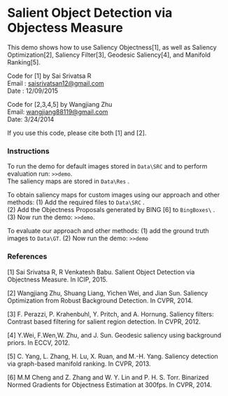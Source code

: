 # Salient Object Detection via Objectess Measure
This demo shows how to use Saliency Objectness[1], as well as Saliency 
Optimization[2], Saliency Filter[3], Geodesic Saliency[4], 
and Manifold Ranking[5].

Code for [1] by Sai Srivatsa R  
Email : saisrivatsan12@gmail.com  
Date : 12/09/2015

Code for [2,3,4,5] by Wangjiang Zhu  
Email: wangjiang88119@gmail.com  
Date: 3/24/2014  

If you use this code, please cite both [1] and [2].

### Instructions

To run the demo for default images stored in `Data\SRC` and to perform evaluation run: `>>demo`.  
The saliency maps are stored in `Data\Res` .  

To obtain saliency maps for custom images using our approach and other methods:
(1) Add the required files to `Data\SRC` .  
(2) Add the Objectness Proposals generated by BING [6] to `BingBoxes\` .  
(3) Now run the demo: `>>demo`.    

To evaluate our approach and other methods: 
(1) add the ground truth images to `Data\GT`.
(2) Now run the demo: `>>demo`


### References


[1] Sai Srivatsa R, R Venkatesh Babu. Salient Object Detection via
Objectness Measure. In ICIP, 2015.

[2] Wangjiang Zhu, Shuang Liang, Yichen Wei, and Jian Sun. Saliency
Optimization from Robust Background Detection. In CVPR, 2014.

[3] F. Perazzi, P. Krahenbuhl, Y. Pritch, and A. Hornung. Saliency
filters: Contrast based filtering for salient region detection.
In CVPR, 2012.

[4] Y.Wei, F.Wen,W. Zhu, and J. Sun. Geodesic saliency using
background priors. In ECCV, 2012.

[5] C. Yang, L. Zhang, H. Lu, X. Ruan, and M.-H. Yang. Saliency
detection via graph-based manifold ranking. In CVPR, 2013.

[6] M.M Cheng and Z. Zhang and W. Y. Lin and P. H. S. Torr. Binarized 
Normed Gradients for Objectness Estimation at 300fps. In CVPR, 2014.



